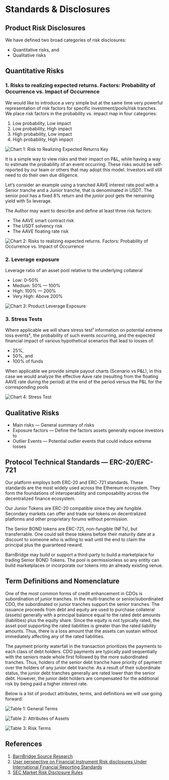 # Standards & Disclosures

## Product Risk Disclosures

We have defined two broad categories of risk disclosures:

* Quantitative risks, and
* Qualitative risks

## Quantitative Risks

### **1. Risks to realizing expected returns. Factors: Probability of Occurrence vs. Impact of Occurrence**

We would like to introduce a very simple but at the same time very powerful representation of risk factors for specific investment/pools/risk tranches. We place risk factors in the probability vs. impact map in four categories:

1. Low probability, Low impact
2. Low probability, High impact
3. High probability, Low impact
4. High probability, High impact

![Chart 1: Risk to Realizing Expected Returns Key](.gitbook/assets/1.png)

It is a simple way to view risks and their impact on P\&L, while having a way to estimate the probability of an event occurring. These risks would be self-reported by our team or others that may adopt this model. Investors will still need to do their own due diligence.

Let’s consider an example using a tranched AAVE interest rate pool with a Senior tranche and a Junior tranche, that is denominated in USDT. The senior pool has a fixed 8% return and the junior pool gets the remaining yield with 5x leverage.

The Author may want to describe and define at least three risk factors:

* The AAVE smart contract risk
* The USDT solvency risk
* The AAVE floating rate risk

![Chart 2: Risks to realizing expected returns. Factors: Probability of Occurrence vs. Impact of Occurrence](.gitbook/assets/3.png)

### **2. Leverage exposure**

Leverage ratio of an asset pool relative to the underlying collateral

* Low: 0–50%
* Medium: 50% — 100%
* High: 100% — 200%
* Very High: Above 200%

![Chart 3: Product Leverage Exposure](.gitbook/assets/4.png)

### **3. Stress Tests**

Where applicable we will share stress test¹ information on potential extreme loss events², the probability of such events occurring, and the expected financial impact of various hypothetical scenarios that lead to losses of:

* 25%,
* 50%, and
* 100% of funds

When applicable we provide simple payout charts (Scenario vs P\&L), in this case we would analyze the effective Aave rate (resulting from the floating AAVE rate during the period) at the end of the period versus the P\&L for the corresponding pools

![Chart 4: Stress Test](.gitbook/assets/5.png)

## Qualitative Risks

* Main risks — General summary of risks
* Exposure factors — Define the factors assets generally expose investors to
* Outlier Events — Potential outlier events that could induce extreme losses

## Protocol Technical Standards — ERC-20/ERC-721 <a href="1dde" id="1dde"></a>

Our platform employs both ERC-20 and ERC-721 standards. These standards are the most widely used across the Ethereum ecosystem. They form the foundations of interoperability and composability across the decentralized finance ecosystem.

Our Junior Tokens are ERC-20 compatible since they are fungible. Secondary markets can offer and trade our tokens on decentralized platforms and other proprietary forums without permission.

The Senior BOND tokens are ERC-721, non-fungible (NFTs), but transferrable. One could sell these tokens before their maturity date at a discount to someone who is willing to wait until the end to claim the principal plus the guaranteed reward.

BarnBridge may build or support a third-party to build a marketplace for trading Senior BOND Tokens. The pool is permissionless so any entity can build marketplaces or incorporate our tokens into an already existing venue.

## Term Definitions and Nomenclature <a href="ac23" id="ac23"></a>

One of the most common forms of credit enhancement in CDOs is subordination of junior tranches. In the multi-tranche or senior/subordinated CDO, the subordinated or junior tranches support the senior tranches. The issuance proceeds from debt and equity are used to purchase collateral (assets) generally with a principal balance equal to the rated debt amounts (liabilities) plus the equity share. Since the equity is not typically rated, the asset pool supporting the rated liabilities is greater than the rated liability amounts. Thus, there is a loss amount that the assets can sustain without immediately affecting any of the rated liabilities.

The payment priority waterfall in the transaction prioritizes the payments to each class of debt holders. CDO payments are typically paid sequentially with the seniors made whole first followed by the more subordinated tranches. Thus, holders of the senior debt tranche have priority of payment over the holders of any junior debt tranche. As a result of their subordinate status, the junior debt tranches generally are rated lower than the senior debt. However, the junior debt holders are compensated for the additional risk by being paid a higher interest rate.

Below is a list of product attributes, terms, and definitions we will use going forward:

![Table 1: General Terms](<.gitbook/assets/General Terms.png>)

![Table 2: Attributes of Assets](<.gitbook/assets/Attributes of Assets.png>)

![Table 3: Risk Terms](<.gitbook/assets/Risk Terms.png>)

## **References**

1. [BarnBridge Source Research](https://www.notion.so/barnbridge/CDO-Standards-Research-db29f2b80ec84fc9a694acacf1665459)
2. [User perspective on Financial Instrument Risk disclosures Under International Financial Reporting Standards](https://www.cfainstitute.org/-/media/documents/article/position-paper/perspective-on-financial-instrument-risk-disclosures-under-ifrs-vol-1.ashx)
3. [SEC Market Risk Disclosure Rules](https://www.sec.gov/divisions/corpfin/guidance/derivfaq.htm)
